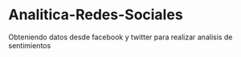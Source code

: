 # Analitica-Redes-Sociales
Obteniendo datos desde facebook y twitter para realizar analisis de sentimientos 
